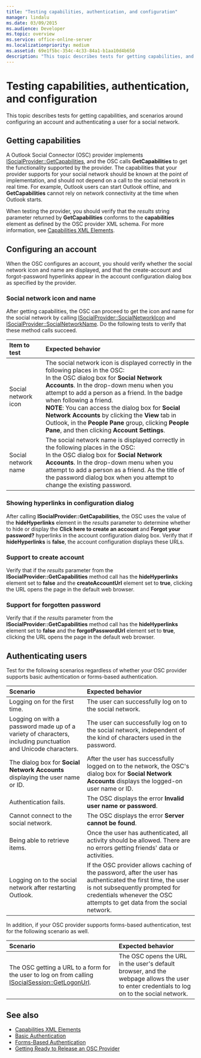 ```yaml
---
title: "Testing capabilities, authentication, and configuration"
manager: lindalu
ms.date: 03/09/2015
ms.audience: Developer
ms.topic: overview
ms.service: office-online-server
ms.localizationpriority: medium
ms.assetid: 69e1f5bc-354c-4c33-84a1-b1aa10d4b650
description: "This topic describes tests for getting capabilities, and scenarios around configuring an account and authenticating a user for a social network."
---
```


# Testing capabilities, authentication, and configuration

This topic describes tests for getting capabilities, and scenarios around configuring an account and authenticating a user for a social network.
  
## Getting capabilities

A Outlook Social Connector (OSC) provider implements [ISocialProvider::GetCapabilities](isocialprovider-getcapabilities.md), and the OSC calls **GetCapabilities** to get the functionality supported by the provider. The capabilities that your provider supports for your social network should be known at the point of implementation, and should not depend on a call to the social network in real time. For example, Outlook users can start Outlook offline, and **GetCapabilities** cannot rely on network connectivity at the time when Outlook starts. 
  
When testing the provider, you should verify that the  _results_ string parameter returned by **GetCapabilities** conforms to the **capabilities** element as defined by the OSC provider XML schema. For more information, see [Capabilities XML Elements](capabilities-xml-elements.md).
  
## Configuring an account

When the OSC configures an account, you should verify whether the social network icon and name are displayed, and that the create-account and forgot-password hyperlinks appear in the account configuration dialog box as specified by the provider.
  
### Social network icon and name

After getting capabilities, the OSC can proceed to get the icon and name for the social network by calling [ISocialProvider::SocialNetworkIcon](isocialprovider-socialnetworkicon.md) and [ISocialProvider::SocialNetworkName](isocialprovider-socialnetworkname.md). Do the following tests to verify that these method calls succeed.
  
|**Item to test**|**Expected behavior**|
|:-----|:-----|
|Social network icon  <br/> | The social network icon is displayed correctly in the following places in the OSC:  <br/>  In the OSC dialog box for **Social Network Accounts**.  In the drop-down menu when you attempt to add a person as a friend.  In the badge when following a friend. <br/>**NOTE**:  You can access the dialog box for **Social Network Accounts** by clicking the **View** tab in Outlook, in the **People Pane** group, clicking **People Pane**, and then clicking **Account Settings**.           |
|Social network name  <br/> | The social network name is displayed correctly in the following places in the OSC:  <br/>  In the OSC dialog box for **Social Network Accounts**.  In the drop-down menu when you attempt to add a person as a friend.  As the title of the password dialog box when you attempt to change the existing password. |
   
### Showing hyperlinks in configuration dialog

After calling **ISocialProvider::GetCapabilities**, the OSC uses the value of the **hideHyperlinks** element in the _results_ parameter to determine whether to hide or display the **Click here to create an account** and **Forgot your password?** hyperlinks in the account configuration dialog box. Verify that if **hideHyperlinks** is **false**, the account configuration displays these URLs.
  
### Support to create account

Verify that if the _results_ parameter from the **ISocialProvider::GetCapabilities** method call has the **hideHyperlinks** element set to **false** and the **createAccountUrl** element set to **true**, clicking the URL opens the page in the default web browser.
  
### Support for forgotten password

Verify that if the _results_ parameter from the **ISocialProvider::GetCapabilities** method call has the **hideHyperlinks** element set to **false** and the **forgotPasswordUrl** element set to **true**, clicking the URL opens the page in the default web browser.
  
## Authenticating users

Test for the following scenarios regardless of whether your OSC provider supports basic authentication or forms-based authentication.
  
|**Scenario**|**Expected behavior**|
|:-----|:-----|
|Logging on for the first time. |The user can successfully log on to the social network. |
|Logging on with a password made up of a variety of characters, including punctuation and Unicode characters. |The user can successfully log on to the social network, independent of the kind of characters used in the password. |
|The dialog box for **Social Network Accounts** displaying the user name or ID. |After the user has successfully logged on to the network, the OSC's dialog box for **Social Network Accounts** displays the logged-on user name or ID. |
|Authentication fails. |The OSC displays the error **Invalid user name or password**. |
|Cannot connect to the social network. |The OSC displays the error **Server cannot be found**. |
|Being able to retrieve items. |Once the user has authenticated, all activity should be allowed. There are no errors getting friends' data or activities. |
|Logging on to the social network after restarting Outlook. |If the OSC provider allows caching of the password, after the user has authenticated the first time, the user is not subsequently prompted for credentials whenever the OSC attempts to get data from the social network. |
   
In addition, if your OSC provider supports forms-based authentication, test for the following scenario as well.
  
|**Scenario**|**Expected behavior**|
|:-----|:-----|
|The OSC getting a URL to a form for the user to log on from calling [ISocialSession::GetLogonUrl](isocialsession-getlogonurl.md). |The OSC opens the URL in the user's default browser, and the webpage allows the user to enter credentials to log on to the social network. |
   
## See also

- [Capabilities XML Elements](capabilities-xml-elements.md)  
- [Basic Authentication](basic-authentication.md) 
- [Forms-Based Authentication](forms-based-authentication.md)
- [Getting Ready to Release an OSC Provider](getting-ready-to-release-an-osc-provider.md)

